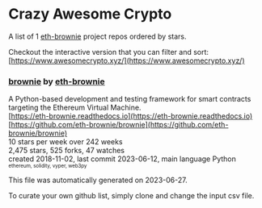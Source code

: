 # Crazy Awesome Crypto
A list of 1 [eth-brownie](https://github.com/eth-brownie) project repos ordered by stars.  

Checkout the interactive version that you can filter and sort: 
[https://www.awesomecrypto.xyz/](https://www.awesomecrypto.xyz/)  


### [brownie](https://github.com/eth-brownie/brownie) by [eth-brownie](https://github.com/eth-brownie)  
A Python-based development and testing framework for smart contracts targeting the Ethereum Virtual Machine.  
[https://eth-brownie.readthedocs.io](https://eth-brownie.readthedocs.io)  
[https://github.com/eth-brownie/brownie](https://github.com/eth-brownie/brownie)  
10 stars per week over 242 weeks  
2,475 stars, 525 forks, 47 watches  
created 2018-11-02, last commit 2023-06-12, main language Python  
<sub><sup>ethereum, solidity, vyper, web3py</sup></sub>


This file was automatically generated on 2023-06-27.  

To curate your own github list, simply clone and change the input csv file.  